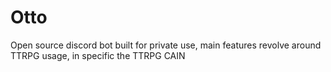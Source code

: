 # Otto
Open source discord bot built for private use, main features revolve around TTRPG usage, in specific the TTRPG CAIN
